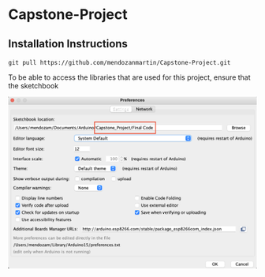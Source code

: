 # Capstone-Project

## Installation Instructions


```cli
git pull https://github.com/mendozanmartin/Capstone-Project.git
```

To be able to access the libraries that are used for this project, ensure that the sketchbook

![Arduino Preferences](Capstone%20Instruction%20Image.png)

